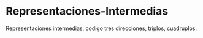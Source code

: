 # Representaciones-Intermedias
Representaciones intermedias, codigo tres direcciones, triplos, cuadruplos.
